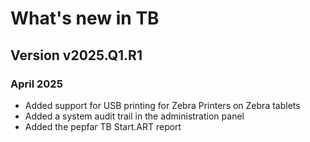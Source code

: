 # What's new in TB

## Version v2025.Q1.R1
### April 2025

- Added support for USB printing for Zebra Printers on Zebra tablets
- Added a system audit trail in the administration panel
- Added the pepfar TB Start.ART report 